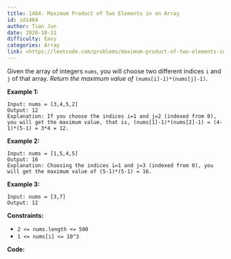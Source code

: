 ```yaml
---
title: 1464. Maximum Product of Two Elements in an Array
id: id1464
author: Tian Jun
date: 2020-10-31
difficulty: Easy
categories: Array
link: <https://leetcode.com/problems/maximum-product-of-two-elements-in-an-array/description/>
---
```


Given the array of integers `nums`, you will choose two different indices `i`
and `j` of that array. _Return the maximum value of_
`(nums[i]-1)*(nums[j]-1)`.



**Example 1:**
            
	Input: nums = [3,4,5,2]    
	Output: 12     
	Explanation: If you choose the indices i=1 and j=2 (indexed from 0), you will get the maximum value, that is, (nums[1]-1)*(nums[2]-1) = (4-1)*(5-1) = 3*4 = 12.     

**Example 2:**
            
	Input: nums = [1,5,4,5]    
	Output: 16    
	Explanation: Choosing the indices i=1 and j=3 (indexed from 0), you will get the maximum value of (5-1)*(5-1) = 16.    

**Example 3:**
            
	Input: nums = [3,7]    
	Output: 12    



**Constraints:**

  * `2 <= nums.length <= 500`
  * `1 <= nums[i] <= 10^3`


**Code:**
